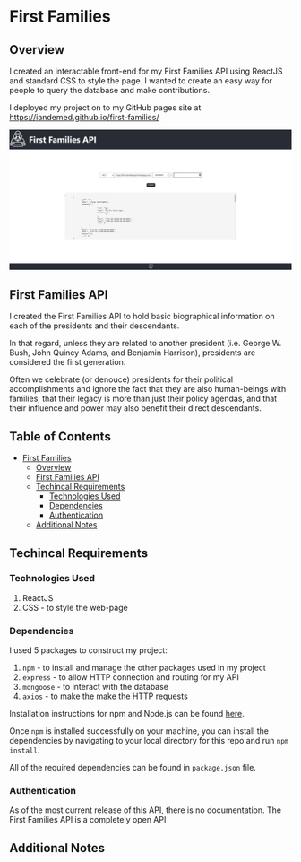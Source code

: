 # First Families

## Overview

I created an interactable front-end for my First Families API using ReactJS and standard CSS to style the page. I wanted to create an easy way for people to query the database and make contributions.

I deployed my project on to my GitHub pages site at https://iandemed.github.io/first-families/

![image](./homepage_screenshot.PNG)

## First Families API

I created the First Families API to hold basic biographical information on each of the presidents and their descendants.

In that regard, unless they are related to another president (i.e. George W. Bush, John Quincy Adams, and Benjamin Harrison), presidents are considered the first generation.

Often we celebrate (or denouce) presidents for their political accomplishments and ignore the fact that they are also human-beings with families, that their legacy is more than just their policy agendas, and that their influence and power may also benefit their direct descendants.

## Table of Contents

- [First Families](#first-families-api)
  - [Overview](#overview)
  - [First Families API](first-families-api)
  - [Techincal Requirements](#techincal-requirements)
    - [Technologies Used](#technologies-used)
    - [Dependencies](#dependencies)
    - [Authentication](#authentication)
  - [Additional Notes](#additional-notes)

## Techincal Requirements

### Technologies Used

1. ReactJS
2. CSS - to style the web-page

### Dependencies

I used 5 packages to construct my project:

1. `npm` - to install and manage the other packages used in my project
2. `express` - to allow HTTP connection and routing for my API
3. `mongoose` - to interact with the database
4. `axios` - to make the make the HTTP requests

Installation instructions for npm and Node.js can be found [here](https://www.npmjs.com/get-npm).

Once `npm` is installed successfully on your machine, you can install the dependencies by navigating to your local directory for this repo and run `npm install`.

All of the required dependencies can be found in `package.json` file.

### Authentication

As of the most current release of this API, there is no documentation. The First Families API is a completely open API

## Additional Notes
